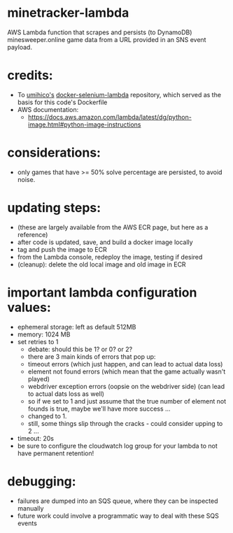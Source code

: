 # minetracker-lambda
AWS Lambda function that scrapes and persists (to DynamoDB) minesweeper.online game data from a URL provided in an SNS event payload.

# credits:
- To [umihico's](https://github.com/umihico) [docker-selenium-lambda](https://github.com/umihico/docker-selenium-lambda) repository, which served as the basis for this code's Dockerfile
- AWS documentation:
    - https://docs.aws.amazon.com/lambda/latest/dg/python-image.html#python-image-instructions

# considerations:
- only games that have >= 50% solve percentage are persisted, to avoid noise.

# updating steps:
- (these are largely available from the AWS ECR page, but here as a reference)
- after code is updated, save, and build a docker image locally
- tag and push the image to ECR
- from the Lambda console, redeploy the image, testing if desired
- (cleanup): delete the old local image and old image in ECR

# important lambda configuration values:
- ephemeral storage: left as default 512MB
- memory: 1024 MB
- set retries to 1
    - debate: should this be 1? or 0? or 2?
    - there are 3 main kinds of errors that pop up:
    - timeout errors (which just happen, and can lead to actual data loss)
    - element not found errors (which mean that the game actually wasn't played)
    - webdriver exception errors (oopsie on the webdriver side) (can lead to actual dats loss as well)
    - so if we set to 1 and just assume that the true number of element not founds is true, maybe we'll have more success ...
    - changed to 1.
    - still, some things slip through the cracks - could consider upping to 2 ...
- timeout: 20s
- be sure to configure the cloudwatch log group for your lambda to not have permanent retention!

# debugging:
- failures are dumped into an SQS queue, where they can be inspected manually
- future work could involve a programmatic way to deal with these SQS events